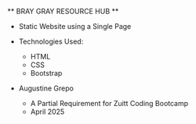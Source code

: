 ** BRAY GRAY RESOURCE HUB ** 
- Static Website using a Single Page 

- Technologies Used:
	- HTML
	- CSS
	- Bootstrap

- Augustine Grepo
	- A Partial Requirement for Zuitt Coding Bootcamp
	- April 2025 

